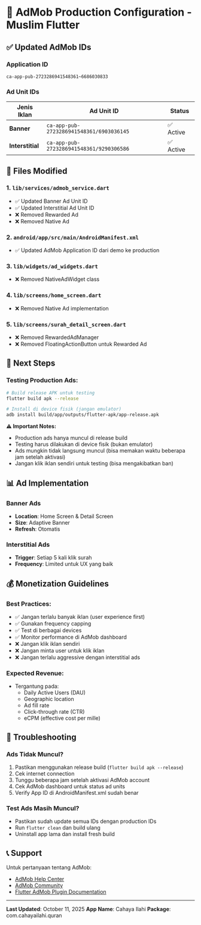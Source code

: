 # 📱 AdMob Production Configuration - Muslim Flutter

## ✅ Updated AdMob IDs

### Application ID
```
ca-app-pub-2723286941548361~6686030833
```

### Ad Unit IDs

| Jenis Iklan | Ad Unit ID | Status |
|-------------|------------|--------|
| **Banner** | `ca-app-pub-2723286941548361/6903036145` | ✅ Active |
| **Interstitial** | `ca-app-pub-2723286941548361/9290306586` | ✅ Active |

## 📝 Files Modified

### 1. `lib/services/admob_service.dart`
- ✅ Updated Banner Ad Unit ID
- ✅ Updated Interstitial Ad Unit ID
- ❌ Removed Rewarded Ad
- ❌ Removed Native Ad

### 2. `android/app/src/main/AndroidManifest.xml`
- ✅ Updated AdMob Application ID dari demo ke production

### 3. `lib/widgets/ad_widgets.dart`
- ❌ Removed NativeAdWidget class

### 4. `lib/screens/home_screen.dart`
- ❌ Removed Native Ad implementation

### 5. `lib/screens/surah_detail_screen.dart`
- ❌ Removed RewardedAdManager
- ❌ Removed FloatingActionButton untuk Rewarded Ad

## 🚀 Next Steps

### Testing Production Ads:
```bash
# Build release APK untuk testing
flutter build apk --release

# Install di device fisik (jangan emulator)
adb install build/app/outputs/flutter-apk/app-release.apk
```

**⚠️ Important Notes:**
- Production ads hanya muncul di release build
- Testing harus dilakukan di device fisik (bukan emulator)
- Ads mungkin tidak langsung muncul (bisa memakan waktu beberapa jam setelah aktivasi)
- Jangan klik iklan sendiri untuk testing (bisa mengakibatkan ban)

## 📊 Ad Implementation

### Banner Ads
- **Location**: Home Screen & Detail Screen
- **Size**: Adaptive Banner
- **Refresh**: Otomatis

### Interstitial Ads
- **Trigger**: Setiap 5 kali klik surah
- **Frequency**: Limited untuk UX yang baik

## 💰 Monetization Guidelines

### Best Practices:
- ✅ Jangan terlalu banyak iklan (user experience first)
- ✅ Gunakan frequency capping
- ✅ Test di berbagai devices
- ✅ Monitor performance di AdMob dashboard
- ❌ Jangan klik iklan sendiri
- ❌ Jangan minta user untuk klik iklan
- ❌ Jangan terlalu aggressive dengan interstitial ads

### Expected Revenue:
- Tergantung pada:
  - Daily Active Users (DAU)
  - Geographic location
  - Ad fill rate
  - Click-through rate (CTR)
  - eCPM (effective cost per mille)

## 🔧 Troubleshooting

### Ads Tidak Muncul?
1. Pastikan menggunakan release build (`flutter build apk --release`)
2. Cek internet connection
3. Tunggu beberapa jam setelah aktivasi AdMob account
4. Cek AdMob dashboard untuk status ad units
5. Verify App ID di AndroidManifest.xml sudah benar

### Test Ads Masih Muncul?
- Pastikan sudah update semua IDs dengan production IDs
- Run `flutter clean` dan build ulang
- Uninstall app lama dan install fresh build

## 📞 Support

Untuk pertanyaan tentang AdMob:
- [AdMob Help Center](https://support.google.com/admob)
- [AdMob Community](https://groups.google.com/g/google-admob-ads-sdk)
- [Flutter AdMob Plugin Documentation](https://pub.dev/packages/google_mobile_ads)

---

**Last Updated**: October 11, 2025
**App Name**: Cahaya Ilahi
**Package**: com.cahayailahi.quran

